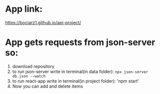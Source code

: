 # App link:
https://bociarz1.github.io/api-project/

# App gets requests from json-server so:
1) download repository
2) to run json-server write in terminal(in data folder): `npx json-server db.json --watch`
3) to run react-app write in terminal(in project folder): 'npm start'
4) Now you can add and delete items
